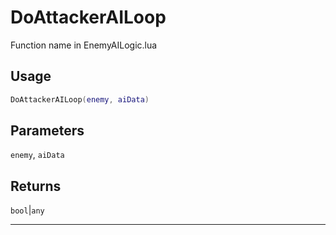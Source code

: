 # DoAttackerAILoop
Function name in EnemyAILogic.lua
## Usage
```lua
DoAttackerAILoop(enemy, aiData)
```
## Parameters
`enemy`, `aiData`
## Returns
`bool`|`any`

---